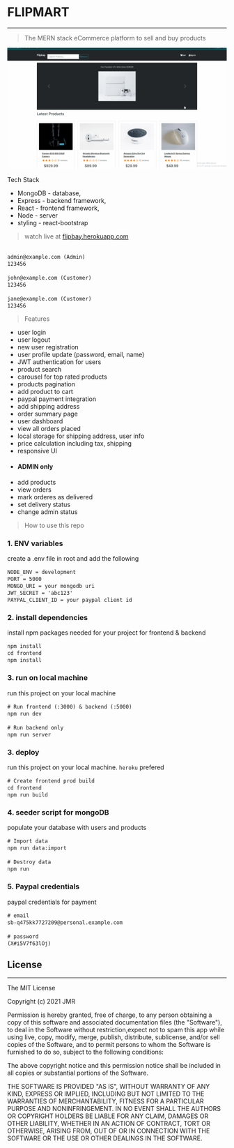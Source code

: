 # FLIPMART 
----
> The MERN stack eCommerce platform to sell and buy products

![flipbay image](./gitasset/flipbay.gif)

Tech Stack
- MongoDB - database,
- Express - backend framework,
- React - frontend framework,
- Node - server
- styling - react-bootstrap

 > watch live at [flipbay.herokuapp.com](https://flipbay.herokuapp.com/)
 
``` Sample User Logins

admin@example.com (Admin)
123456

john@example.com (Customer)
123456

jane@example.com (Customer)
123456
```

> Features

 - user login
 - user logout
 - new user registration
 - user profile update (password, email, name)
 - JWT authentication for users
 - product search
 - carousel for top rated products
 - products pagination
 - add product to cart
 - paypal payment integration
 - add shipping address
 - order summary page
 - user dashboard
 -  view all orders placed
 - local storage for shipping address, user info
 - price calculation including tax, shipping
  - responsive UI
 - #### ADMIN only
 - add products
 - view orders 
 - mark orderes as delivered 
 - set delivery status
 - change admin status
 
> How to use this repo

### 1. ENV variables

 create a .env file in root and add the following

 ```
NODE_ENV = development
PORT = 5000
MONGO_URI = your mongodb uri
JWT_SECRET = 'abc123'
PAYPAL_CLIENT_ID = your paypal client id
 ```
### 2. install dependencies
 install npm packages needed for your project for frontend & backend

```
npm install
cd frontend
npm install
```

### 3. run on local machine
 run this project on your local machine

```
# Run frontend (:3000) & backend (:5000)
npm run dev

# Run backend only
npm run server
```
### 3. deploy
 run this project on your local machine. ```heroku``` prefered

```
# Create frontend prod build
cd frontend
npm run build
```

### 4. seeder script for mongoDB
 populate your database with users and products

```
# Import data
npm run data:import

# Destroy data
npm run
```
### 5. Paypal credentials
 paypal credentials for payment

```
# email
sb-q475kk7727209@personal.example.com

# password
(X#i5V7f63lOj)
```

## License
---
The MIT License

Copyright (c) 2021 JMR

Permission is hereby granted,  free of charge, to any person obtaining a copy of this software and associated documentation files (the "Software"), to deal in the Software without restriction,expect not to spam this app while using live, copy, modify, merge, publish, distribute, sublicense, and/or sell copies of the Software, and to permit persons to whom the Software is furnished to do so, subject to the following conditions:

The above copyright notice and this permission notice shall be included in all copies or substantial portions of the Software.

THE SOFTWARE IS PROVIDED "AS IS", WITHOUT WARRANTY OF ANY KIND, EXPRESS OR IMPLIED, INCLUDING BUT NOT LIMITED TO THE WARRANTIES OF MERCHANTABILITY, FITNESS FOR A PARTICULAR PURPOSE AND NONINFRINGEMENT. IN NO EVENT SHALL THE AUTHORS OR COPYRIGHT HOLDERS BE LIABLE FOR ANY CLAIM, DAMAGES OR OTHER LIABILITY, WHETHER IN AN ACTION OF CONTRACT, TORT OR OTHERWISE, ARISING FROM, OUT OF OR IN CONNECTION WITH THE SOFTWARE OR THE USE OR OTHER DEALINGS IN THE SOFTWARE.

